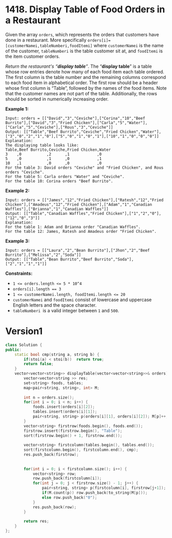 # 1418. Display Table of Food Orders in a Restaurant

Given the array `orders`, which represents the orders that customers have done in a restaurant. More specifically `orders[i]=[customerNamei,tableNumberi,foodItemi]` where `customerNamei` is the name of the customer, `tableNumberi` is the table customer sit at, and `foodItemi` is the item customer orders.

*Return the restaurant's “**display table**”*. The “**display table**” is a table whose row entries denote how many of each food item each table ordered. The first column is the table number and the remaining columns correspond to each food item in alphabetical order. The first row should be a header whose first column is “Table”, followed by the names of the food items. Note that the customer names are not part of the table. Additionally, the rows should be sorted in numerically increasing order.

 

**Example 1:**

```
Input: orders = [["David","3","Ceviche"],["Corina","10","Beef Burrito"],["David","3","Fried Chicken"],["Carla","5","Water"],["Carla","5","Ceviche"],["Rous","3","Ceviche"]]
Output: [["Table","Beef Burrito","Ceviche","Fried Chicken","Water"],["3","0","2","1","0"],["5","0","1","0","1"],["10","1","0","0","0"]] 
Explanation:
The displaying table looks like:
Table,Beef Burrito,Ceviche,Fried Chicken,Water
3    ,0           ,2      ,1            ,0
5    ,0           ,1      ,0            ,1
10   ,1           ,0      ,0            ,0
For the table 3: David orders "Ceviche" and "Fried Chicken", and Rous orders "Ceviche".
For the table 5: Carla orders "Water" and "Ceviche".
For the table 10: Corina orders "Beef Burrito". 
```

**Example 2:**

```
Input: orders = [["James","12","Fried Chicken"],["Ratesh","12","Fried Chicken"],["Amadeus","12","Fried Chicken"],["Adam","1","Canadian Waffles"],["Brianna","1","Canadian Waffles"]]
Output: [["Table","Canadian Waffles","Fried Chicken"],["1","2","0"],["12","0","3"]] 
Explanation: 
For the table 1: Adam and Brianna order "Canadian Waffles".
For the table 12: James, Ratesh and Amadeus order "Fried Chicken".
```

**Example 3:**

```
Input: orders = [["Laura","2","Bean Burrito"],["Jhon","2","Beef Burrito"],["Melissa","2","Soda"]]
Output: [["Table","Bean Burrito","Beef Burrito","Soda"],["2","1","1","1"]]
```

 

**Constraints:**

- `1 <= orders.length <= 5 * 10^4`
- `orders[i].length == 3`
- `1 <= customerNamei.length, foodItemi.length <= 20`
- `customerNamei` and `foodItemi` consist of lowercase and uppercase English letters and the space character.
- `tableNumberi `is a valid integer between `1` and `500`.

# Version1

```cpp
class Solution {
public:
    static bool cmp(string a, string b) {
        if(stoi(a) < stoi(b))  return true;
        return false;
    }
    vector<vector<string>> displayTable(vector<vector<string>>& orders) {
        vector<vector<string >> res;
        set<string> foods, tables;
        map<pair<string, string>, int> M;
        
        int n = orders.size();
        for(int i = 0; i < n; i++) {
            foods.insert(orders[i][2]);
            tables.insert(orders[i][1]);
            pair<string, string> p(orders[i][1], orders[i][2]); M[p]++;
        }
        vector<string> firstrow(foods.begin(), foods.end());
        firstrow.insert(firstrow.begin(), "Table");
        sort(firstrow.begin() + 1, firstrow.end());
        
        vector<string> firstcolumn(tables.begin(), tables.end());
        sort(firstcolumn.begin(), firstcolumn.end(), cmp);
        res.push_back(firstrow);
        
        
        for(int i = 0; i < firstcolumn.size(); i++) {
            vector<string> row;
            row.push_back(firstcolumn[i]);
            for(int j = 0; j < firstrow.size() - 1; j++) {
                pair<string, string> p(firstcolumn[i], firstrow[j+1]);
                if(M.count(p)) row.push_back(to_string(M[p]));
                else row.push_back("0");
            }
            res.push_back(row);
        }
        
        return res;
    }
};
```

